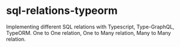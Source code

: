 # sql-relations-typeorm
Implementing different SQL relations with Typescript, Type-GraphQL, TypeORM. One to One relation, One to Many relation, Many to Many relation.
